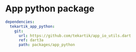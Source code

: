 # App python package

```yaml
dependencies:
  tekartik_app_python:
    git:
      url: https://github.com/tekartik/app_io_utils.dart
      ref: dart3a
      path: packages/app_python
```